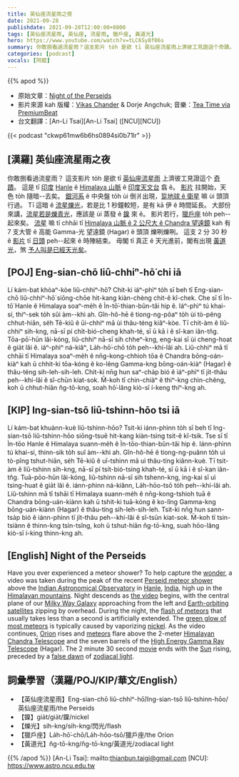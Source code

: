 ```yaml
---
title: 英仙座流星雨之夜
date: 2021-09-28
publishdate: 2021-09-28T12:00:00+0800
tags: [英仙座流星雨, 英仙座, 流星雨, 獵戶座, 黃道光]
hero: https://www.youtube.com/watch?v=tLC6Sy8f06s
summary: 你敢捌看過流星雨？這支影片 to̍h 是欲 tī 英仙座流星雨上濟彼工見證這个奇蹟。這是 tī 印度 Hanle ê Himalaya 山脈 ê 印度天文台翕 ê。
categories: [podcast]
vocals: [阿錕]
---
```


{{% apod %}}

- 原始文章：[Night of the Perseids](https://apod.nasa.gov/apod/ap210928.html)
- 影片來源 kah 版權：[Vikas Chander](https://www.youtube.com/channel/UCa_53XIkP1fYEbHCWoMgIrg) & Dorje Angchuk; 音樂：[Tea Time via PremiumBeat](https://www.premiumbeat.com/artist/yellow-tea)
- 台文翻譯：[An-Li Tsai][An-Li Tsai] ([NCU][NCU])

{{< podcast "ckwp61mw6b6hs0894si0b71lr" >}}

## [漢羅] 英仙座流星雨之夜
你敢捌看過流星雨？
這支影片 to̍h 是欲 tī [英仙座流星雨][Perseid meteor shower] 上濟彼工見證這个 [奇蹟][wonder]。
這是 tī [印度][India] [Hanle][Hanle] ê [Himalaya 山脈][Himalayan mountains] ê [印度天文台][Indian Astronomical Observatory] 翕 ê。
[影片][the video] 拄開始，天色 to̍h 隨暗--去矣。
[銀河系][Milky Way Galaxy] ê 中央盤 to̍h ùi 倒爿出現，[踅地球 ê 衛星][Earth-orbiting satellites] 嘛 ùi 頭頂行過。
Tī 這暗 ê [流星爍光][flash of meteors]，若是比 1 秒鐘較短，是有 kā 伊 ê 時間延長。
大部份來講，[流星若是爍青光][green glow of most meteors]，應該是 ùi 蒸發 ê [鎳][nickel] 來 ê。
影片若行，[獵戶座][Orion] to̍h peh--起來矣。
[流星][meteors] 嘛 tī chhāi tī [Himalaya 山脈 ê 2 公尺大 ê Chandra 望遠鏡][Himalayan Chandra Telescope] kah 有 7 支大管 ê 高能 Gamma-光 望遠鏡 (Hagar) ê 頭頂 爍咧爍咧。
這支 2 分 30 秒 ê [影片][movie] tī [日頭][Sun] peh--起來 ê 時陣結束。
毋閣 tī 真正 ê 天光進前，閣有出現 [黃道光][zodiacal light]，煞 [予人叫是已經天光矣][false dawn]。

## [POJ] Eng-sian-chō liû-chhiⁿ-hō͘ chi iā
Lí kám-bat khòaⁿ-kòe liû-chhiⁿ-hō͘?
Chit-ki iáⁿ-phìⁿ to̍h sī beh tī Eng-sian-chō liû-chhiⁿ-hō͘ siōng-chōe hit-kang kiàn-chèng chit-ê kî-chek.
Che sī tī Ìn-tō͘ Hanle ê Himalaya soaⁿ-me̍h ê Ìn-tō͘-thian-bûn-tâi hip ê.
Iáⁿ-phìⁿ tú khai-sí, thiⁿ-sek to̍h sûi àm--khì ah.
Gîn-hô-hē ê tiong-ng-pôaⁿ to̍h ùi tò-pêng chhut-hiān, se̍h Tē-kiû ê ūi-chhiⁿ mā ùi thâu-téng kiâⁿ-kòe.
Tī chit-àm ê liû-chhiⁿ sih-kng, nā-sī pí chi̍t-bió-cheng khah-té, sī ū kā i ê sî-kan iân-tn̂g.
Tōa-pō͘-hūn lâi-kóng, liû-chhiⁿ nā-sī sih chheⁿ-kng, eng-kai sī ùi cheng-hoat ê gia̍t lâi ê.
iáⁿ-phìⁿ ná-kiâⁿ, La̍h-hō͘-chō to̍h peh--khí-lâi ah.
Liû-chhiⁿ mā tī chhāi tī Himalaya soaⁿ-me̍h ê nn̄g-kong-chhioh tōa ê Chandra bōng-oán-kiàⁿ kah ū chhit-ki tōa-kóng ê ko-lêng Gamma-kng bōng-oán-kiàⁿ (Hagar) ê thâu-téng sih-leh-sih-leh.
Chit-ki nn̄g hun saⁿ-cha̍p bió ê iáⁿ-phìⁿ tī ji̍t-thâu peh--khí-lâi ê sî-chūn kiat-sok.
M̄-koh tī chin-chiàⁿ ê thiⁿ-kng chìn-chêng, koh ū chhut-hiān n̂g-tō-kng, soah hō͘-lâng kiò-sī í-keng thiⁿ-kng ah.

## [KIP] Ing-sian-tsō liû-tshinn-hōo tsi iā
Lí kám-bat khuànn-kuè liû-tshinn-hōo?
Tsit-ki iánn-phìnn to̍h sī beh tī Ing-sian-tsō liû-tshinn-hōo siōng-tsuē hit-kang kiàn-tsìng tsit-ê kî-tsik.
Tse sī tī Ìn-tōo Hanle ê Himalaya suann-me̍h ê Ìn-tōo-thian-bûn-tâi hip ê.
Iánn-phìnn tú khai-sí, thinn-sik to̍h suî àm--khì ah.
Gîn-hô-hē ê tiong-ng-puânn to̍h uì tò-pîng tshut-hiān, se̍h Tē-kiû ê uī-tshinn mā uì thâu-tíng kiânn-kuè.
Tī tsit-àm ê liû-tshinn sih-kng, nā-sī pí tsi̍t-bió-tsing khah-té, sī ū kā i ê sî-kan iân-tn̂g.
Tuā-pōo-hūn lâi-kóng, liû-tshinn nā-sī sih tshenn-kng, ing-kai sī uì tsing-huat ê gia̍t lâi ê.
iánn-phìnn ná-kiânn, La̍h-hōo-tsō to̍h peh--khí-lâi ah.
Liû-tshinn mā tī tshāi tī Himalaya suann-me̍h ê nn̄g-kong-tshioh tuā ê Chandra bōng-uán-kiànn kah ū tshit-ki tuā-kóng ê ko-lîng Gamma-kng bōng-uán-kiànn (Hagar) ê thâu-tíng sih-leh-sih-leh.
Tsit-ki nn̄g hun sann-tsa̍p bió ê iánn-phìnn tī ji̍t-thâu peh--khí-lâi ê sî-tsūn kiat-sok.
M̄-koh tī tsin-tsiànn ê thinn-kng tsìn-tsîng, koh ū tshut-hiān n̂g-tō-kng, suah hōo-lâng kiò-sī í-king thinn-kng ah.


## [English] Night of the Perseids
Have you ever experienced a meteor shower?
To help capture the [wonder][wonder], a video was taken during the peak of the recent [Perseid meteor shower][Perseid meteor shower] above the [Indian Astronomical Observatory][Indian Astronomical Observatory] in [Hanle][Hanle], [India][India], high up in the [Himalayan mountains][Himalayan mountains].
Night descends as [the video][the video] begins, with the central plane of our [Milky Way Galaxy][Milky Way Galaxy] approaching from the left and [Earth-orbiting satellites][Earth-orbiting satellites] zipping by overhead.
During the night, the [flash of meteors][flash of meteors] that usually takes less than a second is artificially extended.
The [green glow of most meteors][green glow of most meteors] is typically caused by vaporizing [nickel][nickel].
As the video continues, [Orion][Orion] rises and [meteors][meteors] flare above the 2-meter [Himalayan Chandra Telescope][Himalayan Chandra Telescope] and the seven barrels of the [High Energy Gamma Ray Telescope][High Energy Gamma Ray Telescope] (Hagar).
The 2 minute 30 second [movie][movie] ends with the [Sun][Sun] rising, preceded by a [false dawn][false dawn] of [zodiacal light][zodiacal light].

## 詞彙學習（漢羅/POJ/KIP/華文/English）
- 【英仙座流星雨】Eng-sian-chō liû-chhiⁿ-hō͘/Ing-sian-tsō liû-tshinn-hōo/英仙座流星雨/the Perseids
- 【鎳】gia̍t/gia̍t/鎳/nickel
- 【爍光】sih-kng/sih-kng/閃光/flash
- 【獵戶座】La̍h-hō͘-chō/La̍h-hōo-tsō/獵戶座/the Orion
- 【黃道光】n̂g-tō-kng/n̂g-tō-kng/黃道光/zodiacal light


{{% /apod %}}
[An-Li Tsai]: mailto:thianbun.taigi@gmail.com
[NCU]: https://www.astro.ncu.edu.tw


[wonder]:https://media.istockphoto.com/photos/close-up-scottish-fold-cat-head-with-shocking-face-and-wide-open-eyes-picture-id1128004359?b=1&k=20&m=1128004359&s=170667a&w=0&h=LAFA46kntLHKT8qJjozqYulNMaqCOgQD1VTyeQE_G-8=
[Perseid meteor shower]:https://en.wikipedia.org/wiki/Perseids
[Indian Astronomical Observatory]:https://en.wikipedia.org/wiki/Indian_Astronomical_Observatory
[Hanle]:https://youtu.be/LqkhGT6YWS4
[India]:https://en.wikipedia.org/wiki/India
[Himalayan mountains]:https://en.wikipedia.org/wiki/Himalayas
[the video]:https://youtu.be/Ep1ur3f2RA8
[Milky Way Galaxy]:https://solarsystem.nasa.gov/resources/285/the-milky-way-galaxy/
[Earth-orbiting satellites]:https://apod.nasa.gov/apod/ap191014.html
[flash of meteors]:https://apod.nasa.gov/apod/ap011118.html
[green glow of most meteors]:https://www.forbes.com/sites/briankoberlein/2017/01/24/there-are-green-meteors-and-green-comets-but-never-a-green-star/
[nickel]:https://periodic.lanl.gov/28.shtml
[Orion]:https://apod.nasa.gov/apod/ap101226.html
[meteors]:https://spaceplace.nasa.gov/meteor-shower/en/
[Himalayan Chandra Telescope]:https://www.iiap.res.in/centres_iao.htm?q=telescope_iao
[High Energy Gamma Ray Telescope]:https://www.iiap.res.in/?q=iao_hagar
[movie]:https://youtu.be/tLC6Sy8f06s
[Sun]:https://solarsystem.nasa.gov/solar-system/sun/in-depth/
[false dawn]:https://en.wikipedia.org/wiki/Zodiacal_light
[zodiacal light]:https://apod.nasa.gov/apod/ap200309.html
